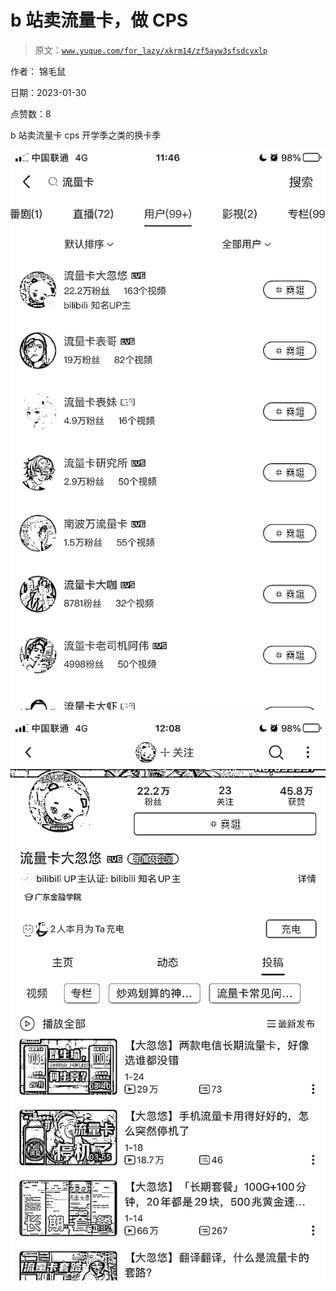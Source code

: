 # b 站卖流量卡，做 CPS

> 原文：[`www.yuque.com/for_lazy/xkrm14/zf5ayw3sfsdcyxlp`](https://www.yuque.com/for_lazy/xkrm14/zf5ayw3sfsdcyxlp)



作者： 锦毛鼠 

日期：2023-01-30 

点赞数：8 

b 站卖流量卡 cps 开学季之类的换卡季 

![](img/0d89bea2e6d391a67c8dc4f7a793c470.png) 

![](img/95a60e0200e6ec0a368c6e99a5a7010c.png) 

